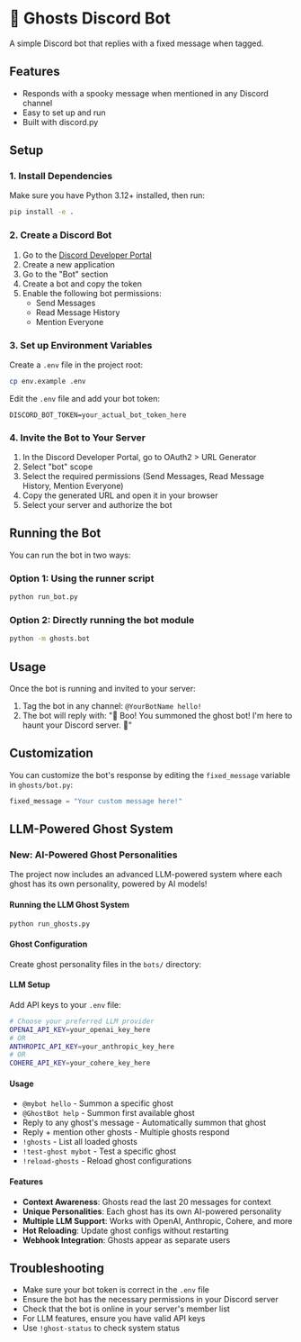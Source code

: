 # 👻 Ghosts Discord Bot

A simple Discord bot that replies with a fixed message when tagged.

## Features

- Responds with a spooky message when mentioned in any Discord channel
- Easy to set up and run
- Built with discord.py

## Setup

### 1. Install Dependencies

Make sure you have Python 3.12+ installed, then run:

```bash
pip install -e .
```

### 2. Create a Discord Bot

1. Go to the [Discord Developer Portal](https://discord.com/developers/applications)
2. Create a new application
3. Go to the "Bot" section
4. Create a bot and copy the token
5. Enable the following bot permissions:
   - Send Messages
   - Read Message History
   - Mention Everyone

### 3. Set up Environment Variables

Create a `.env` file in the project root:

```bash
cp env.example .env
```

Edit the `.env` file and add your bot token:

```
DISCORD_BOT_TOKEN=your_actual_bot_token_here
```

### 4. Invite the Bot to Your Server

1. In the Discord Developer Portal, go to OAuth2 > URL Generator
2. Select "bot" scope
3. Select the required permissions (Send Messages, Read Message History, Mention Everyone)
4. Copy the generated URL and open it in your browser
5. Select your server and authorize the bot

## Running the Bot

You can run the bot in two ways:

### Option 1: Using the runner script
```bash
python run_bot.py
```

### Option 2: Directly running the bot module
```bash
python -m ghosts.bot
```

## Usage

Once the bot is running and invited to your server:

1. Tag the bot in any channel: `@YourBotName hello!`
2. The bot will reply with: "👻 Boo! You summoned the ghost bot! I'm here to haunt your Discord server. 👻"

## Customization

You can customize the bot's response by editing the `fixed_message` variable in `ghosts/bot.py`:

```python
fixed_message = "Your custom message here!"
```

## LLM-Powered Ghost System

### New: AI-Powered Ghost Personalities

The project now includes an advanced LLM-powered system where each ghost has its own personality, powered by AI models!

#### Running the LLM Ghost System

```bash
python run_ghosts.py
```

#### Ghost Configuration

Create ghost personality files in the `bots/` directory:

#### LLM Setup

Add API keys to your `.env` file:

```bash
# Choose your preferred LLM provider
OPENAI_API_KEY=your_openai_key_here
# OR
ANTHROPIC_API_KEY=your_anthropic_key_here  
# OR
COHERE_API_KEY=your_cohere_key_here
```

#### Usage

- `@mybot hello` - Summon a specific ghost
- `@GhostBot help` - Summon first available ghost
- Reply to any ghost's message - Automatically summon that ghost
- Reply + mention other ghosts - Multiple ghosts respond
- `!ghosts` - List all loaded ghosts
- `!test-ghost mybot` - Test a specific ghost
- `!reload-ghosts` - Reload ghost configurations

#### Features

- **Context Awareness**: Ghosts read the last 20 messages for context
- **Unique Personalities**: Each ghost has its own AI-powered personality
- **Multiple LLM Support**: Works with OpenAI, Anthropic, Cohere, and more
- **Hot Reloading**: Update ghost configs without restarting
- **Webhook Integration**: Ghosts appear as separate users

## Troubleshooting

- Make sure your bot token is correct in the `.env` file
- Ensure the bot has the necessary permissions in your Discord server
- Check that the bot is online in your server's member list
- For LLM features, ensure you have valid API keys
- Use `!ghost-status` to check system status
